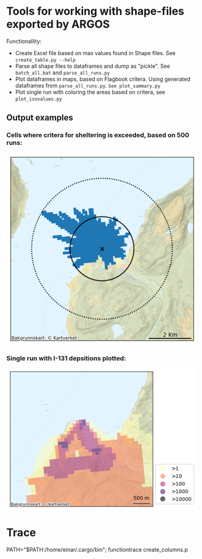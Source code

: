 # Tools for working with shape-files exported by ARGOS   
Functionallity:
* Create Excel file based on max values found in Shape files. See `create_table.py --help` 
* Parse all shape files to dataframes and dump as "pickle". See `batch_all.bat` and `parse_all_runs.py`
* Plot dataframes in maps, based on Flagbook critera. Using generated dataframes from `parse_all_runs.py`. `See plot_summary.py` 
* Plot single run with coloring the areas based on critera, see `plot_isovalues.py` 

## Output examples
### Cells where critera for sheltering is exceeded, based on 500 runs:  
<img src="Example_map_-_sheltering.png" width="500"/>
 
### Single run with I-131 depsitions plotted:  
<img src="Example_map_-_deposition.png" width="500"/>




# Trace
PATH="$PATH:/home/einar/.cargo/bin"; functiontrace create_columns.p